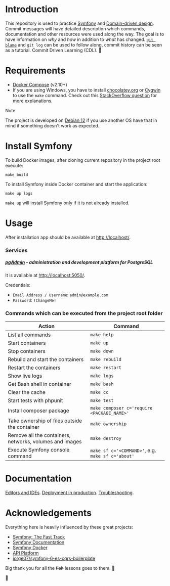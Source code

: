 # Introduction

This repository is used to practice [Symfony](https://en.wikipedia.org/wiki/Symfony) and [Domain-driven design](https://en.wikipedia.org/wiki/Domain-driven_design). Commit messages will have detailed description which commands, documentation and other resources were used along the way. The goal is to have information on *why* and *how* in addition to *what* has changed. [`git blame`](https://www.atlassian.com/git/tutorials/inspecting-a-repository/git-blame) and `git log` can be used to follow along, commit history can be seen as a tutorial. Commit Driven Learning (CDL). 🤯

# Requirements

- [Docker Compose](https://docs.docker.com/compose/install/) (v2.10+)
- If you are using Windows, you have to install [chocolatey.org](https://chocolatey.org/) or [Cygwin](http://cygwin.com) to use the `make` command. Check out this [StackOverflow question](https://stackoverflow.com/q/2532234/633864) for more explanations.

> [!NOTE]
> The project is developed on [Debian 12](https://www.debian.org/) if you use another OS have that in mind if something doesn't work as expected.

# Install Symfony

To build Docker images, after cloning current repository in the project root execute:

    make build

To install Symfony inside Docker container and start the application:

    make up logs

`make up` will install Symfony only if it is not already installed.

# Usage

After installation app should be available at [http://localhost/](http://localhost/).

### Services

##### [pgAdmin](https://www.pgadmin.org/) - administration and development platform for PostgreSQL

It is available at [http://localhost:5050/](http://localhost:5050/).

Credentials:

- `Email Address / Username`: `admin@example.com`
- `Password`: `!ChangeMe!`

### Commands which can be executed from the project root folder

|                         Action                          |                      Command                      |
|---------------------------------------------------------|---------------------------------------------------|
| List all commands                                       | `make help`                                       |
| Start containers                                        | `make up`                                         |
| Stop containers                                         | `make down`                                       |
| Rebuild and start the containers                        | `make rebuild`                                    |
| Restart the containers                                  | `make restart`                                    |
| Show live logs                                          | `make logs`                                       |
| Get Bash shell in container                             | `make bash`                                       |
| Clear the cache                                         | `make cc`                                         |
| Start tests with phpunit                                | `make test`                                       |
| Install composer package                                | `make composer c='require <PACKAGE_NAME>'`        |
| Take ownership of files outside the container           | `make ownership`                                  |
| Remove all the containers, networks, volumes and images | `make destroy`                                    |
| Execute Symfony console command                         | `make sf c='<COMMAND>'`, e.g. `make sf c='about'` |

# Documentation

[Editors and IDEs](doc/editors.md).
[Deployment in production](doc/production.md).
[Troubleshooting](doc/troubleshooting.md).

# Acknowledgements

Everything here is heavily influenced by these great projects:

- [Symfony: The Fast Track](https://symfony.com/book)
- [Symfony Documentation](https://symfony.com/doc/current/index.html)
- [Symfony Docker](https://github.com/dunglas/symfony-docker)
- [API Platform](https://api-platform.com/)
- [jorge07/symfony-6-es-cqrs-boilerplate](https://github.com/jorge07/symfony-6-es-cqrs-boilerplate)

Big thank you for all the ~~fish~~ lessons goes to them. 🙏

🐬
